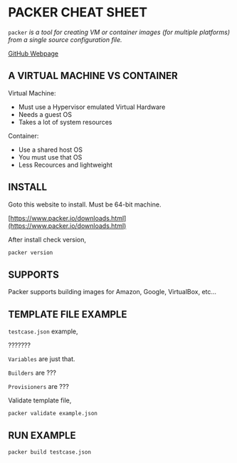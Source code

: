 # PACKER CHEAT SHEET

`packer` _is a tool for creating VM or container images (for multiple platforms)
from a single source configuration file._

[GitHub Webpage](https://jeffdecola.github.io/my-cheat-sheets/)

## A VIRTUAL MACHINE VS CONTAINER

Virtual Machine:

* Must use a Hypervisor emulated Virtual Hardware
* Needs a guest OS
* Takes a lot of system resources

Container:

* Use a shared host OS
* You must use that OS
* Less Recources and lightweight

## INSTALL

Goto this website to install.  Must be 64-bit machine.

[https://www.packer.io/downloads.html](https://www.packer.io/downloads.html)

After install check version,

```bash
packer version
```

## SUPPORTS

Packer supports building images for Amazon, Google, VirtualBox, etc...

## TEMPLATE FILE EXAMPLE

`testcase.json` example,

???????

`Variables` are just that.

`Builders` are ???

`Provisioners` are ???

Validate template file,

```bash
packer validate example.json
```

## RUN EXAMPLE

```bash
packer build testcase.json
```